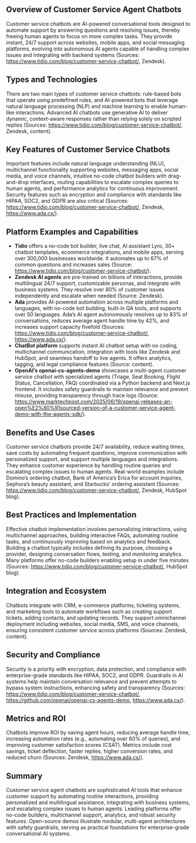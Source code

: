 ## Overview of Customer Service Agent Chatbots
Customer service chatbots are AI-powered conversational tools designed to automate support by answering questions and resolving issues, thereby freeing human agents to focus on more complex tasks. They provide instant, 24/7 support across websites, mobile apps, and social messaging platforms, evolving into autonomous AI agents capable of handling complex issues and integrating with backend systems (Sources: https://www.tidio.com/blog/customer-service-chatbot/, Zendesk).

## Types and Technologies
There are two main types of customer service chatbots: rule-based bots that operate using predefined rules, and AI-powered bots that leverage natural language processing (NLP) and machine learning to enable human-like interactions. Advanced AI chatbots use generative AI to deliver dynamic, context-aware responses rather than relying solely on scripted replies (Sources: https://www.tidio.com/blog/customer-service-chatbot/, Zendesk, content).

## Key Features of Customer Service Chatbots
Important features include natural language understanding (NLU), multichannel functionality supporting websites, messaging apps, social media, and voice channels, intuitive no-code chatbot builders with drag-and-drop interfaces, routing capabilities to escalate complex queries to human agents, and performance analytics for continuous improvement. Security features such as encryption and compliance with standards like HIPAA, SOC2, and GDPR are also critical (Sources: https://www.tidio.com/blog/customer-service-chatbot/, Zendesk, https://www.ada.cx/).

## Platform Examples and Capabilities
- **Tidio** offers a no-code bot builder, live chat, AI assistant Lyro, 30+ chatbot templates, ecommerce integrations, and mobile apps, serving over 300,000 businesses worldwide. It automates up to 67% of common questions and increases sales (Source: https://www.tidio.com/blog/customer-service-chatbot/).
- **Zendesk AI agents** are pre-trained on billions of interactions, provide multilingual 24/7 support, customizable personas, and integrate with business systems. They resolve over 80% of customer issues independently and escalate when needed (Source: Zendesk).
- **Ada** provides AI-powered automation across multiple platforms and languages, with no-code bot building, built-in QA tools, and supports over 50 languages. Ada’s AI agent autonomously resolves up to 83% of conversations, reduces average agent handle time by 42%, and increases support capacity fivefold (Sources: https://www.tidio.com/blog/customer-service-chatbot/, https://www.ada.cx/).
- **ChatBot platform** supports instant AI chatbot setup with no coding, multichannel communication, integration with tools like Zendesk and HubSpot, and seamless handoff to live agents. It offers analytics, tagging, and legal compliance features (Source: content).
- **OpenAI’s openai-cs-agents-demo** showcases a multi-agent customer service chatbot with specialized agents (Triage, Seat Booking, Flight Status, Cancellation, FAQ) coordinated via a Python backend and Next.js frontend. It includes safety guardrails to maintain relevance and prevent misuse, providing transparency through trace logs (Source: https://www.marktechpost.com/2025/06/19/openai-releases-an-open%E2%80%91sourced-version-of-a-customer-service-agent-demo-with-the-agents-sdk/).

## Benefits and Use Cases
Customer service chatbots provide 24/7 availability, reduce waiting times, save costs by automating frequent questions, improve communication with personalized support, and support multiple languages and integrations. They enhance customer experience by handling routine queries and escalating complex issues to human agents. Real-world examples include Domino’s ordering chatbot, Bank of America’s Erica for account inquiries, Sephora’s beauty assistant, and Starbucks’ ordering assistant (Sources: https://www.tidio.com/blog/customer-service-chatbot/, Zendesk, HubSpot blog).

## Best Practices and Implementation
Effective chatbot implementation involves personalizing interactions, using multichannel approaches, building interactive FAQs, automating routine tasks, and continuously improving based on analytics and feedback. Building a chatbot typically includes defining its purpose, choosing a provider, designing conversation flows, testing, and monitoring analytics. Many platforms offer no-code builders enabling setup in under five minutes (Sources: https://www.tidio.com/blog/customer-service-chatbot/, HubSpot blog).

## Integration and Ecosystem
Chatbots integrate with CRM, e-commerce platforms, ticketing systems, and marketing tools to automate workflows such as creating support tickets, adding contacts, and updating records. They support omnichannel deployment including websites, social media, SMS, and voice channels, ensuring consistent customer service across platforms (Sources: Zendesk, content).

## Security and Compliance
Security is a priority with encryption, data protection, and compliance with enterprise-grade standards like HIPAA, SOC2, and GDPR. Guardrails in AI systems help maintain conversation relevance and prevent attempts to bypass system instructions, enhancing safety and transparency (Sources: https://www.tidio.com/blog/customer-service-chatbot/, https://github.com/openai/openai-cs-agents-demo, https://www.ada.cx/).

## Metrics and ROI
Chatbots improve ROI by saving agent hours, reducing average handle time, increasing automation rates (e.g., automating over 60% of queries), and improving customer satisfaction scores (CSAT). Metrics include cost savings, ticket deflection, faster replies, higher conversion rates, and reduced churn (Sources: Zendesk, https://www.ada.cx/).

## Summary
Customer service agent chatbots are sophisticated AI tools that enhance customer support by automating routine interactions, providing personalized and multilingual assistance, integrating with business systems, and escalating complex issues to human agents. Leading platforms offer no-code builders, multichannel support, analytics, and robust security features. Open-source demos illustrate modular, multi-agent architectures with safety guardrails, serving as practical foundations for enterprise-grade conversational AI systems.